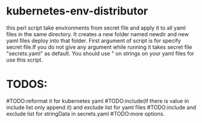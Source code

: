 # kubernetes-env-distributor
this perl script take environments from secret file and apply it to all yaml files in the same directory.
It creates a new folder named newdir and new yaml files deploy into that folder.
First argument of script is for specify secret file.If you do not give any argument while running it takes secret file "secrets.yaml" as default.
You should use " on strings on your yaml files for use this script.
# TODOS:
#TODO:reformat it for kubernetes yaml
#TODO:include(if there is value in include list only append it) and exclude list for yaml files
#TODO:include and exclude list for stringData in secrets.yaml
#TODO:more options.
